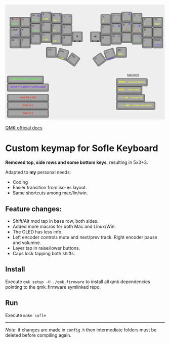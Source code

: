 [![SofleKeyboard custom keymap](https://github.com/pouyio/keymaps/raw/master/keymap.png)](http://www.keyboard-layout-editor.com/#/gists/bf533ff812829bf261ab7ea44d985077)

[QMK official docs](https://docs.qmk.fm/#/)

# Custom keymap for Sofle Keyboard

**Removed top, side rows and some bottom keys**, resulting in 5x3+3.

Adapted to **my** personal needs:
- Coding
- Easier transition from iso-es layout.
- Same shortcuts among mac/lin/win.

## Feature changes:
- Shift/Alt mod tap in base row, both sides.
- Added more macros for both Mac and Linux/Win.
- The OLED has less info.
- Left encoder controls mute and next/prev track. Right encoder pause and volumne.
- Layer tap in raise/lower buttons.
- Caps lock tapping both shifts.


## Install
Execute `qmk setup -H ./qmk_firmware` to install all qmk dependencies pointing to the qmk_firmware symlinked repo.

## Run
Execute `make sofle`

---

*Note*: if changes are made in `config.h` then intermediate folders must be deleted before compiling again.
